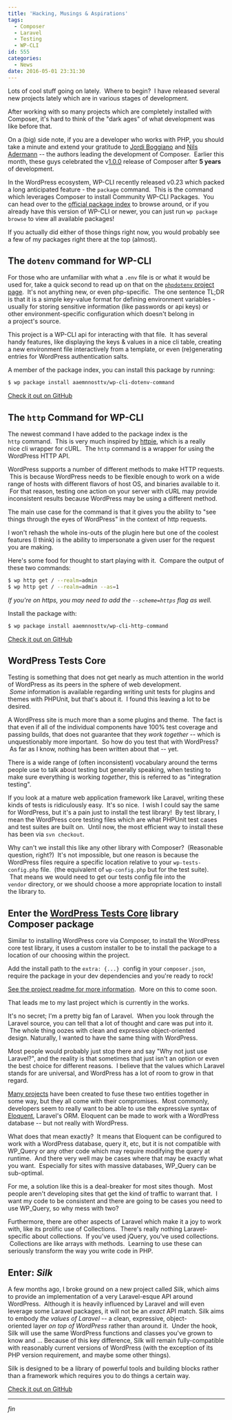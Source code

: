 ```yaml
---
title: 'Hacking, Musings & Aspirations'
tags:
  - Composer
  - Laravel
  - Testing
  - WP-CLI
id: 555
categories:
  - News
date: 2016-05-01 23:31:30
---
```


Lots of cool stuff going on lately.  Where to begin?  I have released several new projects lately which are in various stages of development.

After working with so many projects which are completely installed with Composer, it's hard to think of the "dark ages" of what development was like before that.

On a (big) side note, if you are a developer who works with PHP, you should take a minute and extend your gratitude to [Jordi Boggiano](https://twitter.com/seldaek) and [Nils Adermann](https://twitter.com/naderman) -- the authors leading the development of Composer.  Earlier this month, these guys celebrated the v[1.0.0](https://github.com/composer/composer/releases/tag/1.0.0) release of Composer after **5 years** of development.

In the WordPress ecosystem, WP-CLI recently released v0.23 which packed a long anticipated feature - the `package` command.  This is the command which leverages Composer to install Community WP-CLI Packages.  You can head over to the [official package index](http://wp-cli.org/package-index/) to browse around, or if you already have this version of WP-CLI or newer, you can just run `wp package browse` to view all available packages!

If you actually did either of those things right now, you would probably see a few of my packages right there at the top (almost).

## The `dotenv` command for WP-CLI

For those who are unfamiliar with what a `.env` file is or what it would be used for, take a quick second to read up on that on the [`phpdotenv` project page](https://github.com/vlucas/phpdotenv).  It's not anything new, or even php-specific.  The one sentence TL;DR is that it is a simple key-value format for defining environment variables - usually for storing sensitive information (like passwords or api keys) or other environment-specific configuration which doesn't belong in a project's source.

This project is a WP-CLI api for interacting with that file.  It has several handy features, like displaying the keys &amp; values in a nice cli table, creating a new environment file interactively from a template, or even (re)generating entries for WordPress authentication salts.

A member of the package index, you can install this package by running:

```bash
$ wp package install aaemnnosttv/wp-cli-dotenv-command
```

[Check it out on GitHub](https://github.com/aaemnnosttv/wp-cli-dotenv-command)

## The `http` Command for WP-CLI

The newest command I have added to the package index is the `http` command.  This is very much inspired by [httpie](https://github.com/jkbrzt/httpie), which is a really nice cli wrapper for cURL.  The `http` command is a wrapper for using the WordPress HTTP API.

WordPress supports a number of different methods to make HTTP requests.  This is because WordPress needs to be flexible enough to work on a wide range of hosts with different flavors of host OS, and binaries available to it.  For that reason, testing one action on your server with cURL may provide inconsistent results because WordPress may be using a different method.

The main use case for the command is that it gives you the ability to "see things through the eyes of WordPress" in the context of http requests.

I won't rehash the whole ins-outs of the plugin here but one of the coolest features (I think) is the ability to impersonate a given user for the request you are making.

Here's some food for thought to start playing with it.  Compare the output of these two commands:

```bash
$ wp http get / --realm=admin
$ wp http get / --realm=admin --as=1
```

_If you're on https, you may need to add the `--scheme=https` flag as well._

Install the package with:
```bash
$ wp package install aaemnnosttv/wp-cli-http-command
```

[Check it out on GitHub](https://github.com/aaemnnosttv/wp-cli-http-command)

## WordPress Tests Core

Testing is something that does not get nearly as much attention in the world of WordPress as its peers in the sphere of web development.  _Some_ information is available regarding writing unit tests for plugins and themes with PHPUnit, but that's about it.  I found this leaving a lot to be desired.

A WordPress site is much more than a some plugins and theme.  The fact is that even if all of the individual components have 100% test coverage and passing builds, that does not guarantee that they _work together --_ which is unquestionably more important.  So how do you test that with WordPress?  As far as I know, nothing has been written about that -- yet.

There is a wide range of (often inconsistent) vocabulary around the terms people use to talk about testing but generally speaking, when testing to make sure everything is working _together_, this is referred to as "integration testing".

If you look at a mature web application framework like Laravel, writing these kinds of tests is ridiculously easy.  It's so nice.  I wish I could say the same for WordPress, but it's a pain just to install the test library!  By test library, I mean the WordPress core testing files which are what PHPUnit test cases and test suites are built on.  Until now, the most efficient way to install these has been via `svn checkout`.

Why can't we install this like any other library with Composer?  (Reasonable question, right?)  It's not impossible, but one reason is because the WordPress files require a specific location relative to your `wp-tests-config.php` file.  (the equivalent of `wp-config.php` but for the test suite).  That means we would need to get our tests config file into the `vendor` directory, or we should choose a more appropriate location to install the library to.

## Enter the [WordPress Tests Core](https://github.com/aaemnnosttv/wordpress-tests-core) library Composer package

Similar to installing WordPress core via Composer, to install the WordPress core test library, it uses a custom installer to be to install the package to a location of our choosing within the project.

Add the install path to the `extra: {...}`  config in your `composer.json`, require the package in your dev dependencies and you're ready to rock!

[See the project readme for more information](https://github.com/aaemnnosttv/wordpress-tests-core).  More on this to come soon.

That leads me to my last project which is currently in the works.

It's no secret; I'm a pretty big fan of Laravel.  When you look through the Laravel source, you can tell that a lot of thought and care was put into it.  The whole thing oozes with clean and expressive object-oriented design. Naturally, I wanted to have the same thing with WordPress.

Most people would probably just stop there and say "Why not just use Laravel?", and the reality is that sometimes that just isn't an option or even the best choice for different reasons.  I believe that the values which Laravel stands for are universal, and WordPress has a lot of room to grow in that regard.

[Many projects](https://laravel-news.com/2016/01/wordpress-and-laravel/) have been created to fuse these two entities together in some way, but they all come with their compromises.  Most commonly, developers seem to really want to be able to use the expressive syntax of [Eloquent](https://laravel.com/docs/eloquent#introduction), Laravel's ORM. Eloquent can be made to work with a WordPress database -- but not really with WordPress.

What does that mean exactly?  It means that Eloquent can be configured to work with a WordPress database, query it, etc, but it is not compatible with WP_Query or any other code which may require modifying the query at runtime.  And there very well may be cases where that may be exactly what you want.  Especially for sites with massive databases, WP_Query can be sub-optimal.

For me, a solution like this is a deal-breaker for most sites though.  Most people aren't developing sites that get the kind of traffic to warrant that.  I want my code to be consistent and there are going to be cases you need to use WP_Query, so why mess with two?

Furthermore, there are other aspects of Laravel which make it a joy to work with, like its prolific use of Collections.  There's really nothing Laravel-specific about collections.  If you've used jQuery, you've used collections.  Collections are like arrays with methods.  Learning to use these can seriously transform the way you write code in PHP.

## Enter: _Silk_

A few months ago, I broke ground on a new project called _Silk_, which aims to provide an implementation of a very Laravel-esque API around WordPress.  Although it is heavily influenced by Laravel and will even leverage some Laravel packages, it will not be an _exact_ API match. Silk aims to embody _the values of Laravel_ -- a clean, expressive, object-oriented layer _on top of WordPress_ rather than around it.  Under the hook, Silk will use the same WordPress functions and classes you've grown to know and ... Because of this key difference, Silk will remain fully-compatible with reasonably current versions of WordPress (with the exception of its PHP version requirement, and maybe some other things).

Silk is designed to be a library of powerful tools and building blocks rather than a framework which requires you to do things a certain way.

[Check it out on GitHub](https://github.com/aaemnnosttv/silk)

* * *

_fin_
